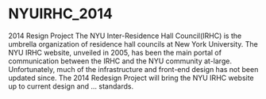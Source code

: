 NYUIRHC_2014
============

2014 Resign Project
The NYU Inter-Residence Hall Council(IRHC) is the umbrella organization of residence hall councils at New York University. The NYU IRHC website, unveiled in 2005, has been the main portal of communication between the IRHC and the NYU community at-large. Unfortunately, much of the infrastructure and front-end design has not been updated since. The 2014 Redesign Project will bring the NYU IRHC website up to current design and ... standards.    
